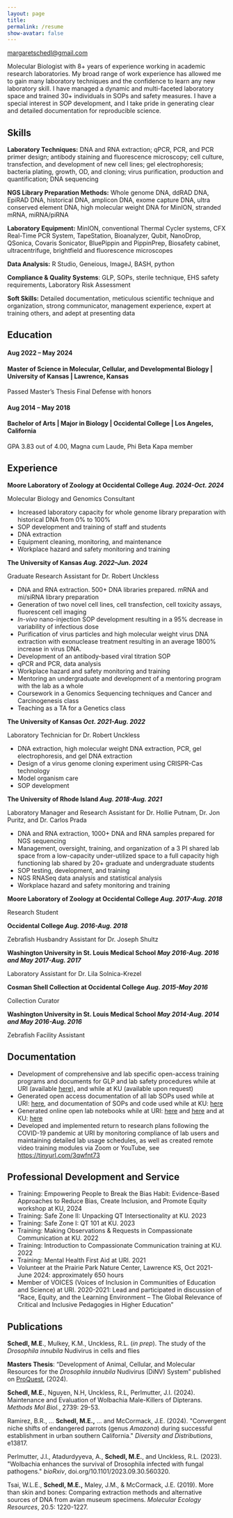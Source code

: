 ```yaml
---
layout: page
title:
permalink: /resume
show-avatar: false
---
```



[margaretschedl@gmail.com](mailto:margaretschedl@gmail.com) 

Molecular Biologist with 8+ years of experience working in academic research laboratories. My broad range of work experience has allowed me to gain many laboratory techniques and the confidence to learn any new laboratory skill. I have managed a dynamic and multi-faceted laboratory space and trained 30+ individuals in SOPs and safety measures. I have a special interest in SOP development, and I take pride in generating clear and detailed documentation for reproducible science.

## Skills

**Laboratory Techniques:** DNA and RNA extraction; qPCR, PCR, and PCR primer design; antibody staining and fluorescence microscopy; cell culture, transfection, and development of new cell lines; gel electrophoresis; bacteria plating, growth, OD, and cloning; virus purification, production and quantification; DNA sequencing

**NGS Library Preparation Methods:** Whole genome DNA, ddRAD DNA, EpiRAD DNA, historical DNA, amplicon DNA, exome capture DNA, ultra conserved element DNA, high molecular weight DNA for MinION, stranded mRNA, miRNA/piRNA

**Laboratory Equipment:** MinION, conventional Thermal Cycler systems, CFX Real-Time PCR System, TapeStation, Bioanalyzer, Qubit, NanoDrop, QSonica, Covaris Sonicator, BluePippin and PippinPrep, Biosafety cabinet, ultracentrifuge, brightfield and fluorescence microscopes

**Data Analysis:** R Studio, Geneious, ImageJ, BASH, python

**Compliance & Quality Systems**: GLP, SOPs, sterile technique, EHS safety requirements, Laboratory Risk Assessment

**Soft Skills:** Detailed documentation, meticulous scientific technique and organization, strong communicator, management experience, expert at training others, and adept at presenting data

## Education

#### Aug 2022 – May 2024

#### Master of Science in Molecular, Cellular, and Developmental Biology | University of Kansas | Lawrence, Kansas

Passed Master’s Thesis Final Defense with honors

#### Aug 2014 – May 2018

#### Bachelor of Arts | Major in Biology | Occidental College | Los Angeles, California

GPA 3.83 out of 4.00, Magna cum Laude, Phi Beta Kapa member

## Experience

**Moore Laboratory of Zoology at Occidental College _Aug. 2024-Oct. 2024_**

Molecular Biology and Genomics Consultant

- Increased laboratory capacity for whole genome library preparation with historical DNA from 0% to 100%
- SOP development and training of staff and students
- DNA extraction 
- Equipment cleaning, monitoring, and maintenance
- Workplace hazard and safety monitoring and training


**The University of Kansas _Aug. 2022–Jun. 2024_**

Graduate Research Assistant for Dr. Robert Unckless

- DNA and RNA extraction. 500+ DNA libraries prepared. mRNA and mi/siRNA library preparation
- Generation of two novel cell lines, cell transfection, cell toxicity assays, fluorescent cell imaging
- _In-vivo_ nano-injection SOP development resulting in a 95% decrease in variability of infectious dose
- Purification of virus particles and high molecular weight virus DNA extraction with exonuclease treatment resulting in an average 1800% increase in virus DNA. 
- Development of an antibody-based viral titration SOP
- qPCR and PCR, data analysis
- Workplace hazard and safety monitoring and training
- Mentoring an undergraduate and development of a mentoring program with the lab as a whole
- Coursework in a Genomics Sequencing techniques and Cancer and Carcinogenesis class
- Teaching as a TA for a Genetics class

**The University of Kansas _Oct. 2021-Aug. 2022_**

Laboratory Technician for Dr. Robert Unckless

- DNA extraction, high molecular weight DNA extraction, PCR, gel electrophoresis, and gel DNA extraction
- Design of a virus genome cloning experiment using CRISPR-Cas technology
- Model organism care
- SOP development

**The University of Rhode Island _Aug. 2018-Aug. 2021_**

Laboratory Manager and Research Assistant for Dr. Hollie Putnam, Dr. Jon Puritz, and Dr. Carlos Prada

- DNA and RNA extraction, 1000+ DNA and RNA samples prepared for NGS sequencing
- Management, oversight, training, and organization of a 3 PI shared lab space from a low-capacity under-utilized space to a full capacity high functioning lab shared by 20+ graduate and undergraduate students
- SOP testing, development, and training
- NGS RNASeq data analysis and statistical analysis
- Workplace hazard and safety monitoring and training

**Moore Laboratory of Zoology at Occidental College _Aug. 2017-Aug. 2018_**

Research Student

**Occidental College _Aug. 2016-Aug. 2018_**

Zebrafish Husbandry Assistant for Dr. Joseph Shultz

**Washington University in St. Louis Medical School _May 2016-Aug. 2016 and May 2017-Aug. 2017_**

Laboratory Assistant for Dr. Lila Solnica-Krezel

**Cosman Shell Collection at Occidental College** **_Aug. 2015-May 2016_**

Collection Curator

**Washington University in St. Louis Medical School _May 2014-Aug. 2014 and May 2016-Aug. 2016_**

Zebrafish Facility Assistant

## Documentation

- Development of comprehensive and lab specific open-access training programs and documents for GLP and lab safety procedures while at URI (available [here](https://github.com/meschedl/PPP-Lab-Resources/tree/master/Lab_Safety_and_Training)), and while at KU (available upon request)
- Generated open access documentation of all lab SOPs used while at URI: [here](https://github.com/meschedl/PPP-Lab-Resources/tree/master/Protocols_and_Lab_Resources), and documentation of SOPs and code used while at KU: [here](https://github.com/meschedl/Unckless_Lab_Resources/tree/main/protocols)
- Generated online open lab notebooks while at URI: [here](https://meschedl.github.io/MESPutnam_Open_Lab_Notebook/) and [here](https://meschedl.github.io/MES_Puritz_Lab_Notebook/) and at KU: [here](https://meschedl.github.io/Unckless-Lab-Notebook-Maggie/)
- Developed and implemented return to research plans following the COVID-19 pandemic at URI by monitoring compliance of lab users and maintaining detailed lab usage schedules, as well as created remote video training modules via Zoom or YouTube, see <https://tinyurl.com/3qwfnt73>

## Professional Development and Service

- Training: Empowering People to Break the Bias Habit: Evidence-Based Approaches to Reduce Bias, Create Inclusion, and Promote Equity workshop at KU, 2024
- Training: Safe Zone II: Unpacking QT Intersectionality at KU. 2023
- Training: Safe Zone I: QT 101 at KU. 2023
- Training: Making Observations & Requests in Compassionate Communication at KU. 2022
- Training: Introduction to Compassionate Communication training at KU. 2022
- Training: Mental Health First Aid at URI. 2021
- Volunteer at the Prairie Park Nature Center, Lawrence KS, Oct 2021-June 2024: approximately 650 hours
- Member of VOICES (Voices of Inclusion in Communities of Education and Science) at URI. 2020-2021: Lead and participated in discussion of “Race, Equity, and the Learning Environment – The Global Relevance of Critical and Inclusive Pedagogies in Higher Education”

## Publications

**Schedl, M.E**., Mulkey, K.M., Unckless, R.L. (_in prep_). The study of the _Drosophila innubila_ Nudivirus in cells and flies

**Masters Thesis**: “Development of Animal, Cellular, and Molecular Resources for the _Drosophila innubila_ Nudivirus (DiNV) System” published on [ProQuest](https://www.proquest.com/docview/3069499381/previewPDF/43E178A044904029PQ/1?accountid=12935&sourcetype=Dissertations%20&%20Theses), (2024).

**Schedl, M.E.**, Nguyen, N.H, Unckless, R.L, Perlmutter, J.I. (2024). Maintenance and Evaluation of Wolbachia Male-Killers of Dipterans. _Methods Mol Biol._, 2739: 29-53.

Ramirez, B.R., … **Schedl, M.E.,** … and McCormack, J.E. (2024). "Convergent niche shifts of endangered parrots (genus _Amazona_) during successful establishment in urban southern California." _Diversity and Distributions_, e13817.

Perlmutter, J.I., Atadurdyyeva, A., **Schedl, M.E.**, and Unckless, R.L. (2023). "Wolbachia enhances the survival of Drosophila infected with fungal pathogens." _bioRxiv_, doi.org/10.1101/2023.09.30.560320.

Tsai, W.L.E., **Schedl, M.E.,** Maley, J.M., & McCormack, J.E. (2019). More than skin and bones: Comparing extraction methods and alternative sources of DNA from avian museum specimens. _Molecular Ecology Resources_, 20.5: 1220-1227.
